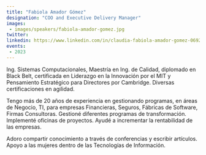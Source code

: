 ```yaml
---
title: "Fabiola Amador Gómez"
designation: "COO and Executive Delivery Manager"
images:
 - images/speakers/fabiola-amador-gomez.jpg
twitter: 
linkedin: https://www.linkedin.com/in/claudia-fabiola-amador-gomez-0692a225/
events:
 - 2023
---
```


Ing. Sistemas Computacionales, Maestría en Ing. de Calidad, diplomado en Black Belt, certificada en Liderazgo en la Innovación por el MIT y Pensamiento Estratégico para Directores por Cambridge. Diversas certificaciones en agilidad.

Tengo más de 20 años de experiencia en gestionando programas, en áreas de Negocio, TI, para empresas Financieras, Seguros, Fábricas de Software, Firmas Consultoras. Gestioné diferentes programas de transformación. Implementé oficinas de proyectos. Ayudé a incrementar la rentabilidad de las empresas.

Adoro compartir conocimiento a través de conferencias y escribir artículos. Apoyo a las mujeres dentro de las Tecnologías de Información.